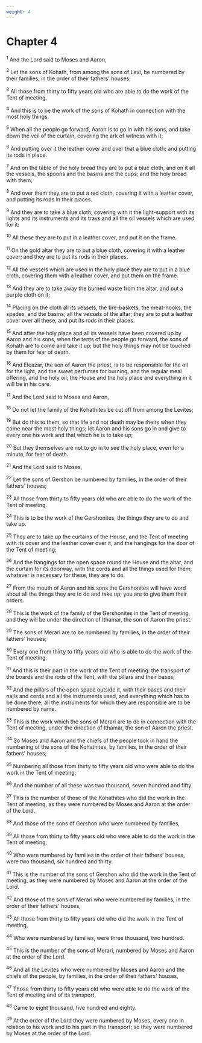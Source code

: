 ```yaml
---
weight: 4
---
```


# Chapter 4

<sup>1</sup> And the Lord said to Moses and Aaron, 

<sup>2</sup> Let the sons of Kohath, from among the sons of Levi, be numbered by their families, in the order of their fathers' houses; 

<sup>3</sup> All those from thirty to fifty years old who are able to do the work of the Tent of meeting. 

<sup>4</sup> And this is to be the work of the sons of Kohath in connection with the most holy things. 

<sup>5</sup> When all the people go forward, Aaron is to go in with his sons, and take down the veil of the curtain, covering the ark of witness with it; 

<sup>6</sup> And putting over it the leather cover and over that a blue cloth; and putting its rods in place. 

<sup>7</sup> And on the table of the holy bread they are to put a blue cloth, and on it all the vessels, the spoons and the basins and the cups; and the holy bread with them; 

<sup>8</sup> And over them they are to put a red cloth, covering it with a leather cover, and putting its rods in their places. 

<sup>9</sup> And they are to take a blue cloth, covering with it the light-support with its lights and its instruments and its trays and all the oil vessels which are used for it: 

<sup>10</sup> All these they are to put in a leather cover, and put it on the frame. 

<sup>11</sup> On the gold altar they are to put a blue cloth, covering it with a leather cover; and they are to put its rods in their places. 

<sup>12</sup> All the vessels which are used in the holy place they are to put in a blue cloth, covering them with a leather cover, and put them on the frame. 

<sup>13</sup> And they are to take away the burned waste from the altar, and put a purple cloth on it; 

<sup>14</sup> Placing on the cloth all its vessels, the fire-baskets, the meat-hooks, the spades, and the basins; all the vessels of the altar; they are to put a leather cover over all these, and put its rods in their places. 

<sup>15</sup> And after the holy place and all its vessels have been covered up by Aaron and his sons, when the tents of the people go forward, the sons of Kohath are to come and take it up; but the holy things may not be touched by them for fear of death. 

<sup>16</sup> And Eleazar, the son of Aaron the priest, is to be responsible for the oil for the light, and the sweet perfumes for burning, and the regular meal offering, and the holy oil; the House and the holy place and everything in it will be in his care. 

<sup>17</sup> And the Lord said to Moses and Aaron, 

<sup>18</sup> Do not let the family of the Kohathites be cut off from among the Levites; 

<sup>19</sup> But do this to them, so that life and not death may be theirs when they come near the most holy things; let Aaron and his sons go in and give to every one his work and that which he is to take up; 

<sup>20</sup> But they themselves are not to go in to see the holy place, even for a minute, for fear of death. 

<sup>21</sup> And the Lord said to Moses, 

<sup>22</sup> Let the sons of Gershon be numbered by families, in the order of their fathers' houses; 

<sup>23</sup> All those from thirty to fifty years old who are able to do the work of the Tent of meeting. 

<sup>24</sup> This is to be the work of the Gershonites, the things they are to do and take up. 

<sup>25</sup> They are to take up the curtains of the House, and the Tent of meeting with its cover and the leather cover over it, and the hangings for the door of the Tent of meeting; 

<sup>26</sup> And the hangings for the open space round the House and the altar, and the curtain for its doorway, with the cords and all the things used for them; whatever is necessary for these, they are to do. 

<sup>27</sup> From the mouth of Aaron and his sons the Gershonites will have word about all the things they are to do and take up; you are to give them their orders. 

<sup>28</sup> This is the work of the family of the Gershonites in the Tent of meeting, and they will be under the direction of Ithamar, the son of Aaron the priest. 

<sup>29</sup> The sons of Merari are to be numbered by families, in the order of their fathers' houses; 

<sup>30</sup> Every one from thirty to fifty years old who is able to do the work of the Tent of meeting. 

<sup>31</sup> And this is their part in the work of the Tent of meeting: the transport of the boards and the rods of the Tent, with the pillars and their bases; 

<sup>32</sup> And the pillars of the open space outside it, with their bases and their nails and cords and all the instruments used, and everything which has to be done there; all the instruments for which they are responsible are to be numbered by name. 

<sup>33</sup> This is the work which the sons of Merari are to do in connection with the Tent of meeting, under the direction of Ithamar, the son of Aaron the priest. 

<sup>34</sup> So Moses and Aaron and the chiefs of the people took in hand the numbering of the sons of the Kohathites, by families, in the order of their fathers' houses; 

<sup>35</sup> Numbering all those from thirty to fifty years old who were able to do the work in the Tent of meeting; 

<sup>36</sup> And the number of all these was two thousand, seven hundred and fifty. 

<sup>37</sup> This is the number of those of the Kohathites who did the work in the Tent of meeting, as they were numbered by Moses and Aaron at the order of the Lord. 

<sup>38</sup> And those of the sons of Gershon who were numbered by families, 

<sup>39</sup> All those from thirty to fifty years old who were able to do the work in the Tent of meeting, 

<sup>40</sup> Who were numbered by families in the order of their fathers' houses, were two thousand, six hundred and thirty. 

<sup>41</sup> This is the number of the sons of Gershon who did the work in the Tent of meeting, as they were numbered by Moses and Aaron at the order of the Lord. 

<sup>42</sup> And those of the sons of Merari who were numbered by families, in the order of their fathers' houses, 

<sup>43</sup> All those from thirty to fifty years old who did the work in the Tent of meeting, 

<sup>44</sup> Who were numbered by families, were three thousand, two hundred. 

<sup>45</sup> This is the number of the sons of Merari, numbered by Moses and Aaron at the order of the Lord. 

<sup>46</sup> And all the Levites who were numbered by Moses and Aaron and the chiefs of the people, by families, in the order of their fathers' houses, 

<sup>47</sup> Those from thirty to fifty years old who were able to do the work of the Tent of meeting and of its transport, 

<sup>48</sup> Came to eight thousand, five hundred and eighty. 

<sup>49</sup> At the order of the Lord they were numbered by Moses, every one in relation to his work and to his part in the transport; so they were numbered by Moses at the order of the Lord. 



